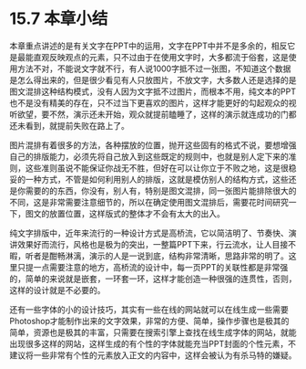 # 15.7  本章小结

本章重点讲述的是有关文字在PPT中的运用，文字在PPT中并不是多余的，相反它是最能直观反映观点的元素，只不过由于在使用文字时，大多都流于俗套，这是使用方法不对，不能说文字就不行，有人说1000字抵不过一张图，不知道这个数据是怎么得出来的，但是很少看见有人只放图片，不放文字，大多数人还是选择的是图文混排这种结构模式，没有人因为文字抵不过图片，而根本不用，纯文本的PPT也不是没有精美的存在，只不过当下更喜欢的图片，这样才能更好的勾起观众的视听欲望，要不然，演示还未开始，观众就提前瞌睡了，这样的演示就连成功的门都还未看到，就提前失败在路上了。

图片混排有着很多的方法，各种摆放的位置，抛开这些固有的格式不说，要想增强自己的排版能力，必须先将自己放入到这些既定的规则中，也就是别人定下来的准则，这些准则虽说不能保证你战无不胜，但好在可以让你立于不败之地，这是很稳妥的一种方式，不管是如何利用别人的排版，这就是模仿别人的结构方式，这些还是你需要的的东西，你没有，别人有，特别是图文混排，同一张图片能排除很大的不同，这是非常需要注意细节的，所以在确定使用图文混排后，需要花时间研究一下，图文的放置位置，这样版式的整体才不会有太大的出入。

纯文字排版中，近年来流行的一种设计方式是高桥流，它以简洁明了、节奏快、演讲效果好而流行，风格也是极为的突出，一整篇PPT下来，行云流水，让人目接不暇，听者是酣畅淋漓，演示的人是一说到底，结构非常清晰，思路非常的明了。这里只提一点需要注意的地方，高桥流的设计中，每一页PPT的关联性都是非常强的，简单的来说就是嵌套，一环套一环，这样才能创造一种很强的连贯性，否则，这样的设计就是不必要的。

还有一些字体的小的设计技巧，其实有一些在线的网站就可以在线生成一些需要Photoshop才能制作出来的文字效果，非常的方便、简单，操作步骤也是极其的简单，资源也是极其的丰富，只需要在搜索引擎上查找在线生成字体的网站，就能出现很多这样的网站，这样生成的有个性的字体就能充当PPT封面的个性元素，不建议将一些非常有个性的元素放入正文的内容中，这样会被认为有杀马特的嫌疑。

